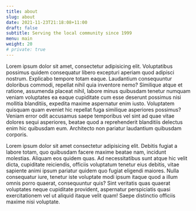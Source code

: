 ```yaml
---
title: about
slug: about
date: 2021-11-23T21:18:08+11:00
draft: false
subtitle: Serving the local community since 1999
menu: main
weight: 20
# private: true
---
```

Lorem ipsum dolor sit amet, consectetur adipisicing elit. Voluptatibus possimus quidem consequatur libero excepturi aperiam quod adipisci nostrum. Explicabo tempore totam eaque. Laudantium consequuntur doloribus commodi, repellat nihil quia inventore nemo? Similique atque et ratione, assumenda placeat nihil, labore minus quibusdam tenetur numquam veniam voluptates ea eaque cupiditate cum esse deserunt possimus nisi mollitia blanditiis, expedita maxime aspernatur enim iusto. Voluptatem quisquam quam eveniet hic repellat fuga similique asperiores possimus? Veniam error odit accusamus saepe temporibus vel sint ad quae vitae dolores sequi asperiores, beatae quod a reprehenderit blanditiis delectus enim hic quibusdam eum. Architecto non pariatur laudantium quibusdam corporis.

Lorem ipsum dolor sit amet consectetur adipisicing elit. Debitis fugiat a labore totam, quo quibusdam facere maxime beatae nam, incidunt molestias. Aliquam eos quidem quas. Ad necessitatibus sunt atque hic velit dicta, cupiditate reiciendis, officiis voluptatum tenetur eius debitis, vitae sapiente animi ipsum pariatur quidem quo fugiat eligendi maiores. Nulla consequatur iure, tenetur iste voluptate modi ipsum itaque quod a illum omnis porro quaerat, consequuntur quis? Sint veritatis quas quaerat voluptates neque cupiditate provident, aspernatur perspiciatis quasi exercitationem vel ut aliquid itaque velit quam! Saepe distinctio officiis maxime nisi voluptate.
